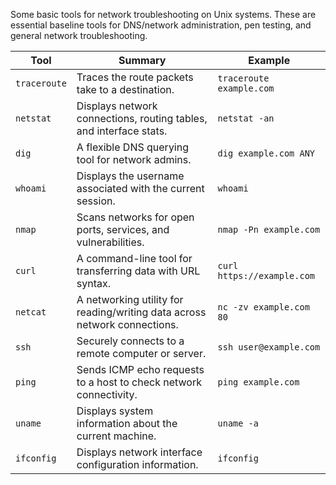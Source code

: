 Some basic tools for network troubleshooting on Unix systems. These are essential baseline tools for DNS/network administration, pen testing, and general network troubleshooting.

| Tool         | Summary                                                         | Example                                    |
|--------------|-----------------------------------------------------------------|--------------------------------------------|
| `traceroute` | Traces the route packets take to a destination.                  | `traceroute example.com`                   |
| `netstat`    | Displays network connections, routing tables, and interface stats.| `netstat -an`                              |
| `dig`        | A flexible DNS querying tool for network admins.                 | `dig example.com ANY`                      |
| `whoami`     | Displays the username associated with the current session.        | `whoami`                                   |
| `nmap`       | Scans networks for open ports, services, and vulnerabilities.    | `nmap -Pn example.com`                     |
| `curl`       | A command-line tool for transferring data with URL syntax.       | `curl https://example.com`                 |
| `netcat`     | A networking utility for reading/writing data across network connections. | `nc -zv example.com 80`              |
| `ssh`        | Securely connects to a remote computer or server.                | `ssh user@example.com`                     |
| `ping`       | Sends ICMP echo requests to a host to check network connectivity.| `ping example.com`                         |
| `uname`      | Displays system information about the current machine.            | `uname -a`                                 |
| `ifconfig`   | Displays network interface configuration information.             | `ifconfig`                                 |
